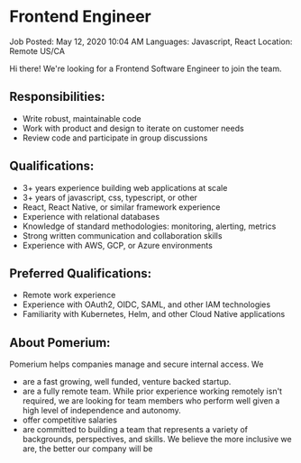 # Frontend Engineer

Job Posted: May 12, 2020 10:04 AM Languages: Javascript, React Location: Remote US/CA

Hi there! We're looking for a Frontend Software Engineer to join the team.

## Responsibilities:

- Write robust, maintainable code
- Work with product and design to iterate on customer needs
- Review code and participate in group discussions

## Qualifications:

- 3+ years experience building web applications at scale
- 3+ years of javascript, css, typescript, or other
- React, React Native, or similar framework experience
- Experience with relational databases
- Knowledge of standard methodologies: monitoring, alerting, metrics
- Strong written communication and collaboration skills
- Experience with AWS, GCP, or Azure environments

## Preferred Qualifications:

- Remote work experience
- Experience with OAuth2, OIDC, SAML, and other IAM technologies
- Familiarity with Kubernetes, Helm, and other Cloud Native applications

## About Pomerium:

Pomerium helps companies manage and secure internal access. We

- are a fast growing, well funded, venture backed startup.
- are a fully remote team. While prior experience working remotely isn't required, we are looking for team members who perform well given a high level of independence and autonomy.
- offer competitive salaries
- are committed to building a team that represents a variety of backgrounds, perspectives, and skills. We believe the more inclusive we are, the better our company will be
